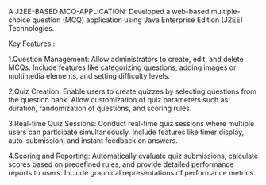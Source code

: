 
A J2EE-BASED MCQ-APPLICATION: Developed a web-based multiple-choice question (MCQ) application using Java Enterprise Edition (J2EE) Technologies.

Key Features :

1.Question Management: Allow administrators to create, edit, and delete MCQs. 
Include features like categorizing questions, adding images or multimedia elements, and setting difficulty levels.

2.Quiz Creation: Enable users to create quizzes by selecting questions from the question bank.
Allow customization of quiz parameters such as duration, randomization of questions, and scoring rules.

3.Real-time Quiz Sessions: Conduct real-time quiz sessions where multiple users can participate simultaneously. 
Include features like timer display, auto-submission, and instant feedback on answers.

4.Scoring and Reporting: Automatically evaluate quiz submissions, calculate scores based on predefined rules, and provide detailed performance reports to users. 
Include graphical representations of performance metrics.
